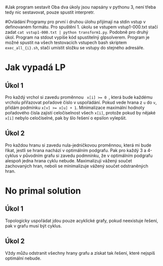 #Jak program sestavit
Oba dva úkoly jsou napsány v pythonu 3, není třeba tedy nic sestavovat, pouze spustit interpretr. 

#Ovládání
Programy pro první i druhou úlohu přijímají na stdin vstup v definovaném formátu.
Pro spuštění 1. úkolu se vstupem vstup1-000.txt stačí zadat <code>cat vstup1-000.txt | python transform1.py</code>. Podobně pro druhý úkol. Program na stdout vypíše kód spustitelný glpsolverem. Program je možné spustit na všech testovacích vstupech bash skriptem <code>exec_all_{i}.sh</code>, stačí umístit složku se vstupy do stejného adresáře.

# Jak vypadá LP

## Úkol 1
Pro každý vrchol si zavedu proměnnou <code> x[i] >= 0 </code>, která bude každému vrcholu přiřazovat pořadové číslo v uspořádání. Pokud vede hrana z <code>u</code> do <code>v</code>, přidám podmínku <code>x[v] >= x[u] + 1</code>. Minimalizace maximální hodnoty pořadového čísla zajistí celočíselnost všech <code>x[i]</code>, protože pokud by nějaké <code>x[i]</code> nebylo celočíselné, pak by šlo řešení o epsilon vylepšit. 

## Úkol 2
Pro každou hranu si zavedu nula-jedničkovou proměnnou, která mi bude říkat, jestli se hrana nachází v optimálním podgrafu. Pak pro každý 3 a 4-cyklus v původním grafu si zavedu podmnínku, že v optimálním podgrafu alespoň jedna hrana cyklu nebude. Maximalizuji vážený součet zachovaných hran, neboli se minimalizuje vážený součet odstraněných hran.

# No primal solution
## Úkol 1
Topologicky uspořádat jdou pouze acyklické grafy, pokud neexistuje řešení, pak v grafu musí být cyklus.

## Úkol 2
Vždy můžu odstranit všechny hrany grafu a získat tak řešení, které nejspíš optimální nebude. 
  
